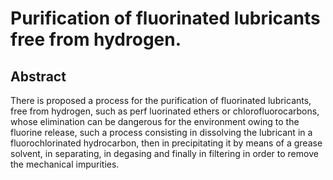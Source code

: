# Purification of fluorinated lubricants free from hydrogen.

## Abstract
There is proposed a process for the purification of fluorinated lubricants, free from hydrogen, such as perf luorinated ethers or chlorofluorocarbons, whose elimination can be dangerous for the environment owing to the fluorine release, such a process consisting in dissolving the lubricant in a fluorochlorinated hydrocarbon, then in precipitating it by means of a grease solvent, in separating, in degasing and finally in filtering in order to remove the mechanical impurities.